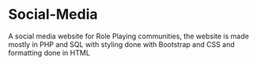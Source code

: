 # Social-Media
A social media website for Role Playing communities, the website is made mostly in PHP and SQL with styling done with Bootstrap and CSS and formatting done in HTML

